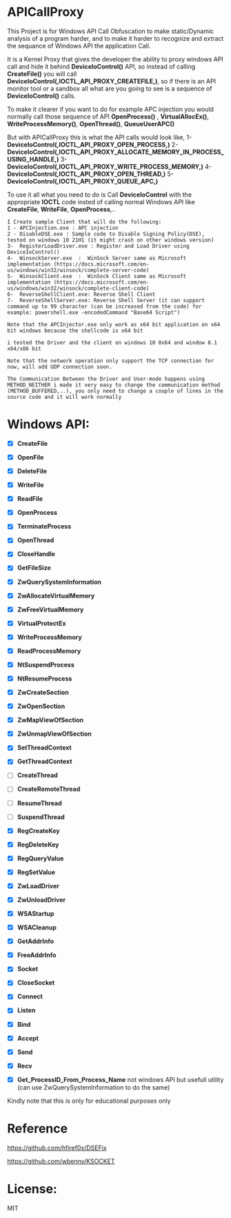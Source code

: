# APICallProxy

This Project is for Windows API Call Obfuscation to make static/Dynamic analysis of a program harder, and to make it harder to recognize and extract the sequance of Windows API the application Call.

It is a Kernel Proxy that gives the developer the ability to proxy windows API call and hide it behind **DeviceIoControl()** API, so instead of calling **CreateFile()** you will call **DeviceIoControl(,IOCTL_API_PROXY_CREATEFILE,)**, so if there is an API monitor tool or a sandbox all what are you going to see is a sequence of **DeviceIoControl()** calls.

To make it clearer if you want to do for example APC injection you would normally call those sequence of API
 **OpenProcess()** , **VirtualAllocEx()**, **WriteProcessMemory()**, **OpenThread()**, **QueueUserAPC()**

But with APICallProxy this is what the API calls would look like,
1- **DeviceIoControl(,IOCTL_API_PROXY_OPEN_PROCESS,)**
2- **DeviceIoControl(,IOCTL_API_PROXY_ALLOCATE_MEMORY_IN_PROCESS_USING_HANDLE,)**
3- **DeviceIoControl(,IOCTL_API_PROXY_WRITE_PROCESS_MEMORY,)**
4- **DeviceIoControl(,IOCTL_API_PROXY_OPEN_THREAD,)**
5- **DeviceIoControl(,IOCTL_API_PROXY_QUEUE_APC,)**


To use it all what you need to do is Call **DeviceIoControl** with the appropriate **IOCTL** code insted of calling normal Windows API like **CreateFile**, **WriteFile**, **OpenProcess**,..


```
I Create sample Client that will do the following:
1 - APCInjection.exe : APC injection 
2 - DisableDSE.exe : Sample code to Disable Signing Policy(DSE), tested on windows 10 21H1 (it might crash on other windows version)
3-  RegisterLoadDriver.exe : Register and Load Driver using DeviceIoControl()
4-  WinsockServer.exe  :  WinSock Server same as Microsoft implementation (https://docs.microsoft.com/en-us/windows/win32/winsock/complete-server-code)
5-  WinsockClient.exe  :  WinSock Client same as Microsoft implementation (https://docs.microsoft.com/en-us/windows/win32/winsock/complete-client-code)
6-  ReverseShellClient.exe: Reverse Shell Client
7-  ReverseShellServer.exe: Reverse Shell Server (it can support command up to 99 character (can be increased from the code) for example: powershell.exe -encodedCommand "Base64 Script")

Note that the APCInjector.exe only work as x64 bit application on x64 bit windows because the shellcode is x64 bit

i tested the Driver and the client on windows 10 0x64 and window 8.1 x64/x86 bit

Note that the network operation only support the TCP connection for now, will add UDP connection soon.

The Communication Between the Driver and User-mode happens using METHOD_NEITHER i made it very easy to change the communication method (METHOD_BUFFERED,..), you only need to change a couple of lines in the source code and it will work normally
```


 
# Windows API:

- [x] **CreateFile**
- [x] **OpenFile**
- [x] **DeleteFile**
- [x] **WriteFile**
- [x] **ReadFile**
- [x] **OpenProcess**
- [x] **TerminateProcess**
- [x] **OpenThread**
- [x] **CloseHandle**
- [x] **GetFileSize**
- [x] **ZwQuerySystemInformation**
- [x] **ZwAllocateVirtualMemory**
- [x] **ZwFreeVirtualMemory**
- [x] **VirtualProtectEx**
- [x] **WriteProcessMemory**
- [x] **ReadProcessMemory**
- [x] **NtSuspendProcess**
- [x] **NtResumeProcess**
- [x] **ZwCreateSection**
- [x] **ZwOpenSection**
- [x] **ZwMapViewOfSection**
- [x] **ZwUnmapViewOfSection**
- [x] **SetThreadContext**
- [x] **GetThreadContext**
- [ ] **CreateThread**
- [ ] **CreateRemoteThread**
- [ ] **ResumeThread**
- [ ] **SuspendThread**
- [x] **RegCreateKey**
- [x] **RegDeleteKey**
- [x] **RegQueryValue**
- [x] **RegSetValue**
- [x] **ZwLoadDriver**
- [x] **ZwUnloadDriver**
- [x] **WSAStartup**
- [x] **WSACleanup**
- [x] **GetAddrInfo**
- [x] **FreeAddrInfo**
- [x] **Socket**
- [x] **CloseSocket**
- [x] **Connect**
- [x] **Listen**
- [x] **Bind**
- [x] **Accept**
- [x] **Send**
- [x] **Recv**

- [x] **Get_ProcessID_From_Process_Name**         not windows API but usefull utility (can use ZwQuerySystemInformation to do the same)


Kindly note that this is only for educational purposes only

# Reference

https://github.com/hfiref0x/DSEFix 

https://github.com/wbenny/KSOCKET

# License:
MIT
